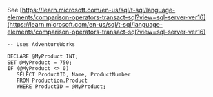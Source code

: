 See [https://learn.microsoft.com/en-us/sql/t-sql/language-elements/comparison-operators-transact-sql?view=sql-server-ver16](https://learn.microsoft.com/en-us/sql/t-sql/language-elements/comparison-operators-transact-sql?view=sql-server-ver16)
```
-- Uses AdventureWorks  
  
DECLARE @MyProduct INT;  
SET @MyProduct = 750;  
IF (@MyProduct <> 0)  
   SELECT ProductID, Name, ProductNumber  
   FROM Production.Product  
   WHERE ProductID = @MyProduct;
```
